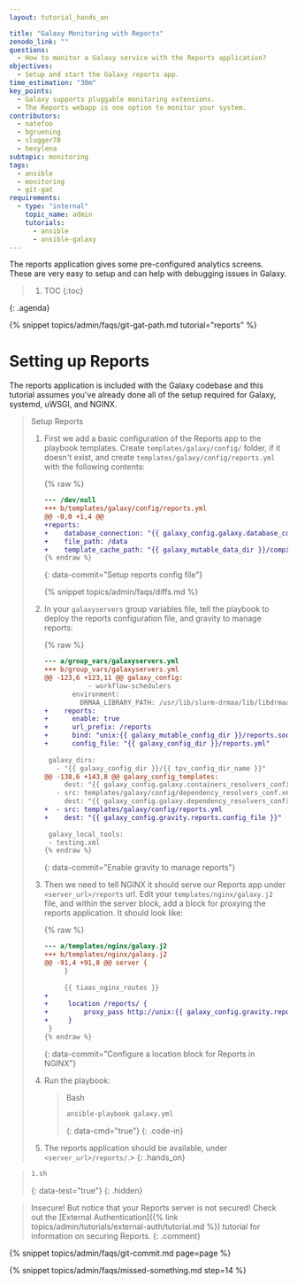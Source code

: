 ```yaml
---
layout: tutorial_hands_on

title: "Galaxy Monitoring with Reports"
zenodo_link: ""
questions:
  - How to monitor a Galaxy service with the Reports application?
objectives:
  - Setup and start the Galaxy reports app.
time_estimation: "30m"
key_points:
  - Galaxy supports pluggable monitoring extensions.
  - The Reports webapp is one option to monitor your system.
contributors:
  - natefoo
  - bgruening
  - slugger70
  - hexylena
subtopic: monitoring
tags:
  - ansible
  - monitoring
  - git-gat
requirements:
  - type: "internal"
    topic_name: admin
    tutorials:
      - ansible
      - ansible-galaxy
---
```


The reports application gives some pre-configured analytics screens. These are very easy to setup and can help with debugging issues in Galaxy.

> <agenda-title></agenda-title>
>
> 1. TOC
> {:toc}
>
{: .agenda}

{% snippet topics/admin/faqs/git-gat-path.md tutorial="reports" %}

# Setting up Reports

The reports application is included with the Galaxy codebase and this tutorial assumes you've already done all of the setup required for Galaxy, systemd, uWSGI, and NGINX.

> <hands-on-title>Setup Reports</hands-on-title>
>
>
> 1. First we add a basic configuration of the Reports app to the playbook templates. Create `templates/galaxy/config/` folder, if it doesn't exist, and create `templates/galaxy/config/reports.yml` with the following contents:
>
>    {% raw %}
>    ```diff
>    --- /dev/null
>    +++ b/templates/galaxy/config/reports.yml
>    @@ -0,0 +1,4 @@
>    +reports:
>    +    database_connection: "{{ galaxy_config.galaxy.database_connection }}"
>    +    file_path: /data
>    +    template_cache_path: "{{ galaxy_mutable_data_dir }}/compiled_templates/reports/"
>    {% endraw %}
>    ```
>    {: data-commit="Setup reports config file"}
>
>    {% snippet topics/admin/faqs/diffs.md %}
>
> 2. In your `galaxyservers` group variables file, tell the playbook to deploy the reports configuration file, and gravity to manage reports:
>
>    {% raw %}
>    ```diff
>    --- a/group_vars/galaxyservers.yml
>    +++ b/group_vars/galaxyservers.yml
>    @@ -123,6 +123,11 @@ galaxy_config:
>               - workflow-schedulers
>           environment:
>             DRMAA_LIBRARY_PATH: /usr/lib/slurm-drmaa/lib/libdrmaa.so.1
>    +    reports:
>    +      enable: true
>    +      url_prefix: /reports
>    +      bind: "unix:{{ galaxy_mutable_config_dir }}/reports.sock"
>    +      config_file: "{{ galaxy_config_dir }}/reports.yml"
>     
>     galaxy_dirs:
>       - "{{ galaxy_config_dir }}/{{ tpv_config_dir_name }}"
>    @@ -138,6 +143,8 @@ galaxy_config_templates:
>         dest: "{{ galaxy_config.galaxy.containers_resolvers_config_file }}"
>       - src: templates/galaxy/config/dependency_resolvers_conf.xml
>         dest: "{{ galaxy_config.galaxy.dependency_resolvers_config_file }}"
>    +  - src: templates/galaxy/config/reports.yml
>    +    dest: "{{ galaxy_config.gravity.reports.config_file }}"
>     
>     galaxy_local_tools:
>     - testing.xml
>    {% endraw %}
>    ```
>    {: data-commit="Enable gravity to manage reports"}
>
>
> 4. Then we need to tell NGINX it should serve our Reports app under `<server_url>/reports` url. Edit your `templates/nginx/galaxy.j2` file, and within the server block, add a block for proxying the reports application. It should look like:
>
>    {% raw %}
>    ```diff
>    --- a/templates/nginx/galaxy.j2
>    +++ b/templates/nginx/galaxy.j2
>    @@ -91,4 +91,8 @@ server {
>         }
>     
>         {{ tiaas_nginx_routes }}
>    +
>    +     location /reports/ {
>    +         proxy_pass http://unix:{{ galaxy_config.gravity.reports.bind }}:/;
>    +     }
>     }
>    {% endraw %}
>    ```
>    {: data-commit="Configure a location block for Reports in NGINX"}
>
> 5. Run the playbook:
>
>    > <code-in-title>Bash</code-in-title>
>    > ```bash
>    > ansible-playbook galaxy.yml
>    > ```
>    > {: data-cmd="true"}
>    {: .code-in}
>
> 6. The reports application should be available, under `<server_url>/reports/`.>
{: .hands_on}

> ```bash
> 1.sh
> ```
> {: data-test="true"}
{: .hidden}

> <comment-title>Insecure!</comment-title>
> But notice that your Reports server is not secured! Check out the [External Authentication]({% link topics/admin/tutorials/external-auth/tutorial.md %}) tutorial for information on securing Reports.
{: .comment}

{% snippet topics/admin/faqs/git-commit.md page=page %}

{% snippet topics/admin/faqs/missed-something.md step=14 %}
